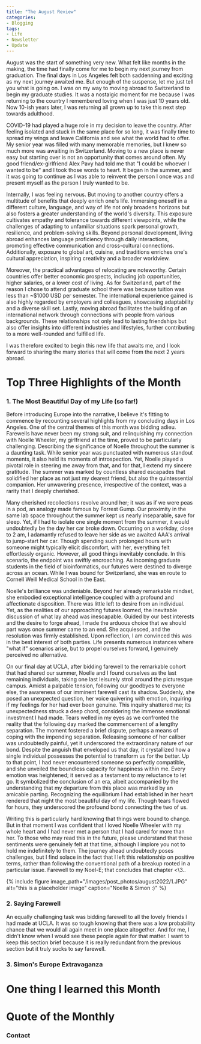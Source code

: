 ```yaml
---
title: "The August Review"
categories:
- Blogging
tags:
- Life
- Newsletter
- Update
---
```

August was the start of something very new. What felt like months in the making, the time had finally come for me to begin my next journey from graduation. The final days in Los Angeles felt both saddenning and exciting as my next journey awaited me. But enough of the suspense, let me just tell you what is going on. I was on my way to moving abroad to Switzerland to begin my graduate studies. It was a nostalgic moment for me because I was returning to the country I remembered loving when I was just 10 years old. Now 10-ish years later, I was returning all grown up to take this next step towards adulthood. 

COVID-19 had played a huge role in my decision to leave the country. After feeling isolated and stuck in the same place for so long, it was finally time to spread my wings and leave California and see what the world had to offer. My senior year was filled with many memorable memories, but I knew so much more was awaiting in Switzerland. Moving to a new place is never easy but starting over is not an opportunity that comes around often. My good friend/ex-girlfriend Alex Pavy had told me that "I could be whoever I wanted to be" and I took those words to heart. It began in the summer, and it was going to continue as I was able to reinvent the person I once was and present myself as the person I truly wanted to be. 

Internally, I was feeling nervous. But moving to another country offers a multitude of benefits that deeply enrich one's life. Immersing oneself in a different culture, language, and way of life not only broadens horizons but also fosters a greater understanding of the world's diversity. This exposure cultivates empathy and tolerance towards different viewpoints, while the challenges of adapting to unfamiliar situations spark personal growth, resilience, and problem-solving skills. Beyond personal development, living abroad enhances language proficiency through daily interactions, promoting effective communication and cross-cultural connections. Additionally, exposure to global art, cuisine, and traditions enriches one's cultural appreciation, inspiring creativity and a broader worldview.

Moreover, the practical advantages of relocating are noteworthy. Certain countries offer better economic prospects, including job opportunities, higher salaries, or a lower cost of living. As for Switzerland, part of the reason I chose to attend graduate school there was because tuition was less than ~$1000 USD per semester. The international experience gained is also highly regarded by employers and colleagues, showcasing adaptability and a diverse skill set. Lastly, moving abroad facilitates the building of an international network through connections with people from various backgrounds. These relationships not only lead to lasting friendships but also offer insights into different industries and lifestyles, further contributing to a more well-rounded and fulfilled life.

I was therefore excited to begin this new life that awaits me, and I look forward to sharing the many stories that will come from the next 2 years abroad.

# Top Three Highlights of the Month

### 1. The Most Beautiful Day of my Life (so far!)

Before introducing Europe into the narrative, I believe it's fitting to commence by recounting several highlights from my concluding days in Los Angeles. One of the central themes of this month was bidding adieu. Farewells have never been my strong suit, and relinquishing my connection with Noelle Wheeler, my girlfriend at the time, proved to be particularly challenging. Describing the significance of Noelle throughout the summer is a daunting task. While senior year was punctuated with numerous standout moments, it also held its moments of introspection. Yet, Noelle played a pivotal role in steering me away from that, and for that, I extend my sincere gratitude. The summer was marked by countless shared escapades that solidified her place as not just my dearest friend, but also the quintessential companion. Her unwavering presence, irrespective of the context, was a rarity that I deeply cherished.

Many cherished recollections revolve around her; it was as if we were peas in a pod, an analogy made famous by Forrest Gump. Our proximity in the same lab space throughout the summer kept us nearly inseparable, save for sleep. Yet, if I had to isolate one single moment from the summer, it would undoubtedly be the day her car broke down. Occurring on a workday, close to 2 am, I adamantly refused to leave her side as we awaited AAA's arrival to jump-start her car. Though spending such prolonged hours with someone might typically elicit discomfort, with her, everything felt effortlessly organic. However, all good things inevitably conclude. In this scenario, the endpoint was swiftly encroaching. As incoming graduate students in the field of bioinformatics, our futures were destined to diverge across an ocean. While I was bound for Switzerland, she was en route to Cornell Weill Medical School in the East.

Noelle's brilliance was undeniable. Beyond her already remarkable mindset, she embodied exceptional intelligence coupled with a profound and affectionate disposition. There was little left to desire from an individual. Yet, as the realities of our approaching futures loomed, the inevitable discussion of what lay ahead was inescapable. Guided by our best interests and the desire to forge ahead, I made the arduous choice that we should part ways once summer came to an end. She acquiesced, and the resolution was firmly established. Upon reflection, I am convinced this was in the best interest of both parties. Life presents numerous instances where "what if" scenarios arise, but to propel ourselves forward, I genuinely perceived no alternative.

On our final day at UCLA, after bidding farewell to the remarkable cohort that had shared our summer, Noelle and I found ourselves as the last remaining individuals, taking one last leisurely stroll around the picturesque campus. Amidst a palpable tension, following our goodbyes to everyone else, the awareness of our imminent farewell cast its shadow. Suddenly, she posed an unexpected question, her voice quivering with emotion, inquiring if my feelings for her had ever been genuine. This inquiry shattered me; its unexpectedness struck a deep chord, considering the immense emotional investment I had made. Tears welled in my eyes as we confronted the reality that the following day marked the commencement of a lengthy separation. The moment fostered a brief dispute, perhaps a means of coping with the impending separation. Releasing someone of her caliber was undoubtedly painful, yet it underscored the extraordinary nature of our bond. Despite the anguish that enveloped us that day, it crystallized how a single individual possesses the potential to transform us for the better. Up to that point, I had never encountered someone so perfectly compatible, and she unveiled the boundless capacity for happiness within me. Every emotion was heightened; it served as a testament to my reluctance to let go. It symbolized the conclusion of an era, albeit accompanied by the understanding that my departure from this place was marked by an amicable parting. Recognizing the equilibrium I had established in her heart rendered that night the most beautiful day of my life. Though tears flowed for hours, they underscored the profound bond connecting the two of us.

Writing this is particularly hard knowing that things were bound to change. But in that moment I was confident that I loved Noelle Wheeler with my whole heart and I had never met a person that I had cared for more than her. To those who may read this in the future, please understand that these sentiments were genuinely felt at that time, although I implore you not to hold me indefinitely to them. The journey ahead undoubtedly poses challenges, but I find solace in the fact that I left this relationship on positive terms, rather than following the conventional path of a breakup rooted in a particular issue. Farewell to my Noel-E; that concludes that chapter <\3..

{% include figure image_path="/images/post_photos/august2022/1.JPG" alt="this is a placeholder image" caption="Noelle & Simon :)" %}

### 2. Saying Farewell

An equally challenging task was bidding farewell to all the lovely friends I had made at UCLA. It was so tough knowing that there was a low probability chance that we would all again meet in one place altogether. And for me, I didn't know when I would see these people again for that matter. I want to keep this section brief because it is really redundant from the previous section but it truly sucks to say farewell. 



### 3. Simon's Europe Extravaganza


# One thing I learned this Month

### 


# Quote of the Monthly 

### Contact